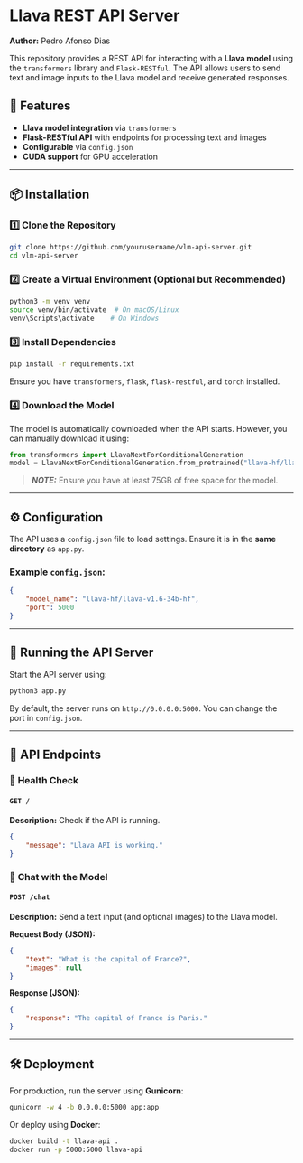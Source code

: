 # Llava REST API Server

**Author:** Pedro Afonso Dias

This repository provides a REST API for interacting with a **Llava model** using the `transformers` library and `Flask-RESTful`. The API allows users to send text and image inputs to the Llava model and receive generated responses.

## 🚀 Features
- **Llava model integration** via `transformers`
- **Flask-RESTful API** with endpoints for processing text and images
- **Configurable** via `config.json`
- **CUDA support** for GPU acceleration

---

## 📦 Installation

### 1️⃣ Clone the Repository
```bash
git clone https://github.com/yourusername/vlm-api-server.git
cd vlm-api-server
```

### 2️⃣ Create a Virtual Environment (Optional but Recommended)
```bash
python3 -m venv venv
source venv/bin/activate  # On macOS/Linux
venv\Scripts\activate    # On Windows
```

### 3️⃣ Install Dependencies
```bash
pip install -r requirements.txt
```

Ensure you have `transformers`, `flask`, `flask-restful`, and `torch` installed.

### 4️⃣ Download the Model
The model is automatically downloaded when the API starts. However, you can manually download it using:
```python
from transformers import LlavaNextForConditionalGeneration
model = LlavaNextForConditionalGeneration.from_pretrained("llava-hf/llava-v1.6-34b-hf")
```

> **_NOTE:_**  Ensure you have at least 75GB of free space for the model.

---

## ⚙️ Configuration
The API uses a `config.json` file to load settings. Ensure it is in the **same directory** as `app.py`.

### Example `config.json`:
```json
{
    "model_name": "llava-hf/llava-v1.6-34b-hf",
    "port": 5000
}
```

---

## 🚀 Running the API Server

Start the API server using:
```bash
python3 app.py
```

By default, the server runs on `http://0.0.0.0:5000`. You can change the port in `config.json`.

---

## 📡 API Endpoints

### 🔹 **Health Check**
#### `GET /`
**Description:** Check if the API is running.
```json
{
    "message": "Llava API is working."
}
```

### 🔹 **Chat with the Model**
#### `POST /chat`
**Description:** Send a text input (and optional images) to the Llava model.

**Request Body (JSON):**
```json
{
    "text": "What is the capital of France?",
    "images": null
}
```

**Response (JSON):**
```json
{
    "response": "The capital of France is Paris."
}
```

---

## 🛠️ Deployment
For production, run the server using **Gunicorn**:
```bash
gunicorn -w 4 -b 0.0.0.0:5000 app:app
```

Or deploy using **Docker**:
```bash
docker build -t llava-api .
docker run -p 5000:5000 llava-api
```

